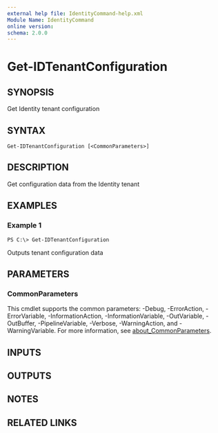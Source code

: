 ```yaml
---
external help file: IdentityCommand-help.xml
Module Name: IdentityCommand
online version:
schema: 2.0.0
---
```


# Get-IDTenantConfiguration

## SYNOPSIS
Get Identity tenant configuration

## SYNTAX

```
Get-IDTenantConfiguration [<CommonParameters>]
```

## DESCRIPTION
Get configuration data from the Identity tenant

## EXAMPLES

### Example 1
```
PS C:\> Get-IDTenantConfiguration
```

Outputs tenant configuration data

## PARAMETERS

### CommonParameters
This cmdlet supports the common parameters: -Debug, -ErrorAction, -ErrorVariable, -InformationAction, -InformationVariable, -OutVariable, -OutBuffer, -PipelineVariable, -Verbose, -WarningAction, and -WarningVariable. For more information, see [about_CommonParameters](http://go.microsoft.com/fwlink/?LinkID=113216).

## INPUTS

## OUTPUTS

## NOTES

## RELATED LINKS
